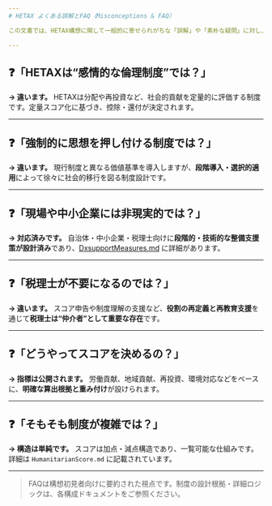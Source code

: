 ```yaml
---
# HETAX よくある誤解とFAQ（Misconceptions & FAQ）

この文書では、HETAX構想に関して一般的に寄せられがちな「誤解」や「素朴な疑問」に対し、制度設計上の観点から端的に回答します。

---
```


## ❓「HETAXは“感情的な倫理制度”では？」

**→ 違います。** HETAXは分配や再投資など、社会的貢献を定量的に評価する制度です。定量スコア化に基づき、控除・還付が決定されます。

---

## ❓「強制的に思想を押し付ける制度では？」

**→ 違います。** 現行制度と異なる価値基準を導入しますが、**段階導入・選択的適用**によって徐々に社会的移行を図る制度設計です。

---

## ❓「現場や中小企業には非現実的では？」

**→ 対応済みです。** 自治体・中小企業・税理士向けに**段階的・技術的な整備支援策が設計済み**であり、[DxsupportMeasures.md](./DxsupportMeasures.md) に詳細があります。

---

## ❓「税理士が不要になるのでは？」

**→ 違います。** スコア申告や制度理解の支援など、**役割の再定義と再教育支援**を通じて**税理士は“仲介者”として重要な存在**です。

---

## ❓「どうやってスコアを決めるの？」

**→ 指標は公開されます。** 労働貢献、地域貢献、再投資、環境対応などをベースに、**明確な算出根拠と重み付け**が設けられます。

---

## ❓「そもそも制度が複雑では？」

**→ 構造は単純です。** スコアは加点・減点構造であり、一覧可能な仕組みです。詳細は `HumanitarianScore.md` に記載されています。

---

> FAQは構想初見者向けに要約された視点です。制度の設計根拠・詳細ロジックは、各構成ドキュメントをご参照ください。
